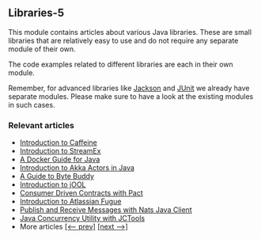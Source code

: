 ## Libraries-5

This module contains articles about various Java libraries. 
These are small libraries that are relatively easy to use and do not require any separate module of their own.

The code examples related to different libraries are each in their own module.

Remember, for advanced libraries like [Jackson](/jackson) and [JUnit](/testing-modules) we already have separate modules. Please make sure to have a look at the existing modules in such cases.

### Relevant articles
- [Introduction to Caffeine](https://www.surya.com/java-caching-caffeine)
- [Introduction to StreamEx](https://www.surya.com/streamex)
- [A Docker Guide for Java](https://www.surya.com/docker-java-api)
- [Introduction to Akka Actors in Java](https://www.surya.com/akka-actors-java)
- [A Guide to Byte Buddy](https://www.surya.com/byte-buddy)
- [Introduction to jOOL](https://www.surya.com/jool)
- [Consumer Driven Contracts with Pact](https://www.surya.com/pact-junit-consumer-driven-contracts)
- [Introduction to Atlassian Fugue](https://www.surya.com/java-fugue)
- [Publish and Receive Messages with Nats Java Client](https://www.surya.com/nats-java-client)
- [Java Concurrency Utility with JCTools](https://www.surya.com/java-concurrency-jc-tools)
- More articles [[<-- prev]](/libraries-4) [[next -->]](/libraries-6)
